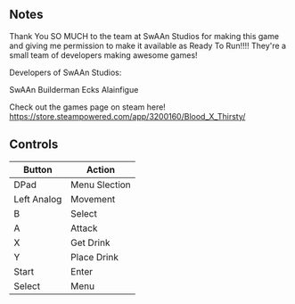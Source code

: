 ## Notes

Thank You SO MUCH to the team at SwAAn Studios for making this game and giving me permission to make it available as Ready To Run!!!!
They're a small team of developers making awesome games!

Developers of SwAAn Studios:

SwAAn
Builderman
Ecks
Alainfigue

Check out the games page on steam here! https://store.steampowered.com/app/3200160/Blood_X_Thirsty/

## Controls

| Button | Action |
|--|--| 
|DPad|Menu Slection|
|Left Analog|Movement|
|B|Select|
|A|Attack|
|X|Get Drink|
|Y|Place Drink|
|Start|Enter|
|Select|Menu|


